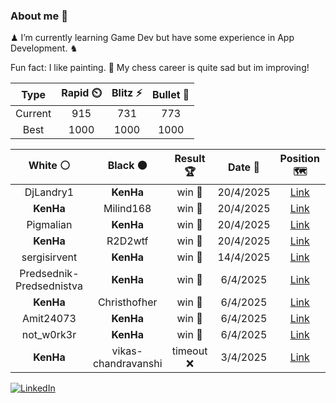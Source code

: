 ### About me 🍜

♟ I’m currently learning Game Dev but have some experience in App Development. ♞

Fun fact: I like painting. 🎨
My chess career is quite sad but im improving!
<!--START_SECTION:chessStats-->
<!-- Automatically generated with https://github.com/Balastrong/chess-stats-action -->

| Type | Rapid ⏲️ | Blitz ⚡ | Bullet 🔫 |
|:---:|:---:|:---:|:---:|
| Current | 915 | 731 | 773 |
| Best | 1000 | 1000 | 1000 |

| White ⚪ | Black ⚫ | Result 🏆 | Date 📅 | Position 🗺️ | Type 🕕 |
|:---:|:---:|:---:|:---:|:---:|:---:|
| DjLandry1 | **KenHa** | win 🥇 | 20/4/2025 | <a href="http://www.ee.unb.ca/cgi-bin/tervo/fen.pl?select=1rb5/1p2k1pp/p2p4/8/4P3/3q3P/2n2PP1/1R5K w - - 0 27">Link</a> | Bullet |
| **KenHa** | Milind168 | win 🥇 | 20/4/2025 | <a href="http://www.ee.unb.ca/cgi-bin/tervo/fen.pl?select=r2q1r1k/ppp3pp/3P1nb1/4Q3/2B2P1P/2P3P1/PP4K1/R4R2 b - - 0 22">Link</a> | Bullet |
| Pigmalian | **KenHa** | win 🥇 | 20/4/2025 | <a href="http://www.ee.unb.ca/cgi-bin/tervo/fen.pl?select=8/6pp/4Q3/3P2k1/3p1p2/P2Pq3/1P4PP/5K2 w - - 4 37">Link</a> | Bullet |
| **KenHa** | R2D2wtf | win 🥇 | 20/4/2025 | <a href="http://www.ee.unb.ca/cgi-bin/tervo/fen.pl?select=r5nr/3Qk2p/pBB2pq1/1p2bp2/8/7P/PP3PP1/2R1R1K1 b - - 6 26">Link</a> | Bullet |
| sergisirvent | **KenHa** | win 🥇 | 14/4/2025 | <a href="http://www.ee.unb.ca/cgi-bin/tervo/fen.pl?select=8/3N4/3b4/K5k1/5p2/8/4b3/8 w - - 0 54">Link</a> | Daily |
| Predsednik-Predsednistva | **KenHa** | win 🥇 | 6/4/2025 | <a href="http://www.ee.unb.ca/cgi-bin/tervo/fen.pl?select=r1bq2k1/p1p3pp/5p2/3p1n2/8/2P5/P1P2PPP/R1B2rK1 w - -">Link</a> | Bullet |
| **KenHa** | Christhofher | win 🥇 | 6/4/2025 | <a href="http://www.ee.unb.ca/cgi-bin/tervo/fen.pl?select=3r1r1k/1p4pp/4B3/3p4/1p1R4/1P6/5PPP/4K2R b K -">Link</a> | Bullet |
| Amit24073 | **KenHa** | win 🥇 | 6/4/2025 | <a href="http://www.ee.unb.ca/cgi-bin/tervo/fen.pl?select=r1b1k1nr/pp1p1ppp/2p5/q1b5/4PN2/3P1Q2/P4PPP/q1BK1B1R w kq -">Link</a> | Bullet |
| not_w0rk3r | **KenHa** | win 🥇 | 6/4/2025 | <a href="http://www.ee.unb.ca/cgi-bin/tervo/fen.pl?select=8/pp6/8/4Q3/1q6/5P1P/2k3P1/4RRK1 w - -">Link</a> | Bullet |
| **KenHa** | vikas-chandravanshi | timeout ❌ | 3/4/2025 | <a href="http://www.ee.unb.ca/cgi-bin/tervo/fen.pl?select=8/p3k3/8/5b2/2P5/1P2r3/P1KN4/6R1 w - -">Link</a> | Bullet |

<!--END_SECTION:chessStats-->

<a href="https://www.linkedin.com/in/guillermo-bosca/" target="_blank"><img src="https://img.shields.io/badge/LinkedIn-%230077B5.svg?&style=flat-square&logo=linkedin&logoColor=white" alt="LinkedIn"></a>


<!--
**kenhacodes/kenhacodes** is a ✨ _special_ ✨ repository because its `README.md` (this file) appears on your GitHub profile.

Here are some ideas to get you started:

- 🔭 I’m currently working on ...
- 🌱 I’m currently learning App Development, Data Analytics and ML.
- 👯 I’m looking to collaborate on ...
- 🤔 I’m looking for help with ...
- 💬 Ask me about ...
- 📫 How to reach me: ...
- 😄 Pronouns: ...
- ⚡ Fun fact: ...
-->

